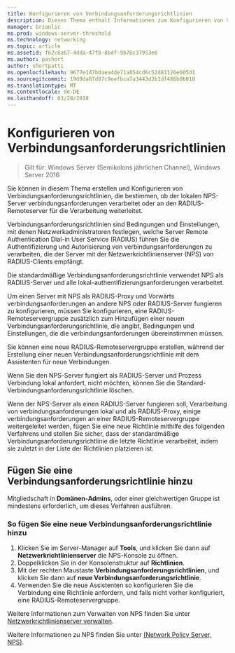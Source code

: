 ```yaml
---
title: Konfigurieren von Verbindungsanforderungsrichtlinien
description: Dieses Thema enthält Informationen zum Konfigurieren von Verbindungsanforderungsrichtlinien im Netzwerkrichtlinienserver in Windows Server 2016.
manager: brianlic
ms.prod: windows-server-threshold
ms.technology: networking
ms.topic: article
ms.assetid: f62c6a67-4dda-47f8-8bdf-9b76c37953e6
ms.author: pashort
author: shortpatti
ms.openlocfilehash: 9677e147bdaea4de71a054cd6c52d81126e005d1
ms.sourcegitcommit: 19d9da87d87c9eefbca7a3443d2b1df486b0b010
ms.translationtype: MT
ms.contentlocale: de-DE
ms.lasthandoff: 03/28/2018
---
```

# <a name="configure-connection-request-policies"></a>Konfigurieren von Verbindungsanforderungsrichtlinien

>Gilt für: Windows Server (Semikolons jährlichen Channel), Windows Server 2016

Sie können in diesem Thema erstellen und Konfigurieren von Verbindungsanforderungsrichtlinien, die bestimmen, ob der lokalen NPS-Server verbindungsanforderungen verarbeitet oder an den RADIUS-Remoteserver für die Verarbeitung weiterleitet.

Verbindungsanforderungsrichtlinien sind Bedingungen und Einstellungen, mit denen Netzwerkadministratoren festlegen, welche Server Remote Authentication Dial-in User Service (RADIUS) führen Sie die Authentifizierung und Autorisierung von verbindungsanforderungen zu verarbeiten, die der Server mit der Netzwerkrichtlinienserver \(NPS\) von RADIUS-Clients empfängt.

Die standardmäßige Verbindungsanforderungsrichtlinie verwendet NPS als RADIUS-Server und alle lokal-authentifizierungsanforderungen verarbeitet.

Um einen Server mit NPS als RADIUS-Proxy und Vorwärts verbindungsanforderungen an andere NPS oder RADIUS-Server fungieren zu konfigurieren, müssen Sie konfigurieren, eine RADIUS-Remoteservergruppe zusätzlich zum Hinzufügen einer neuen Verbindungsanforderungsrichtlinie, die angibt, Bedingungen und Einstellungen, die die verbindungsanforderungen übereinstimmen müssen.

Sie können eine neue RADIUS-Remoteservergruppe erstellen, während der Erstellung einer neuen Verbindungsanforderungsrichtlinie mit dem Assistenten für neue Verbindungen.

Wenn Sie den NPS-Server fungiert als RADIUS-Server und Prozess Verbindung lokal anfordert, nicht möchten, können Sie die Standard-Verbindungsanforderungsrichtlinie löschen.

Wenn der NPS-Server als einen RADIUS-Server fungieren soll, Verarbeitung von verbindungsanforderungen lokal und als RADIUS-Proxy, einige verbindungsanforderungen an einer RADIUS-Remoteservergruppe weitergeleitet werden, fügen Sie eine neue Richtlinie mithilfe des folgenden Verfahrens und stellen Sie sicher, dass der standardmäßige Verbindungsanforderungsrichtlinie die letzte Richtlinie verarbeitet, indem sie zuletzt in der Liste der Richtlinien platzieren ist.

## <a name="add-a-connection-request-policy"></a>Fügen Sie eine Verbindungsanforderungsrichtlinie hinzu

Mitgliedschaft in **Domänen-Admins**, oder einer gleichwertigen Gruppe ist mindestens erforderlich, um dieses Verfahren ausführen.

### <a name="to-add-a-new-connection-request-policy"></a>So fügen Sie eine neue Verbindungsanforderungsrichtlinie hinzu 

1. Klicken Sie im Server-Manager auf **Tools**, und klicken Sie dann auf **Netzwerkrichtlinienserver** die NPS-Konsole zu öffnen. 
2. Doppelklicken Sie in der Konsolenstruktur auf **Richtlinien**.
3. Mit der rechten Maustaste **Verbindungsanforderungsrichtlinien**, und klicken Sie dann auf **neue Verbindungsanforderungsrichtlinie**.
4. Verwenden Sie die neue Assistenten so konfigurieren Sie die Verbindung eine Richtlinie anfordern, und falls nicht vorher konfiguriert, eine RADIUS-Remoteservergruppe.


Weitere Informationen zum Verwalten von NPS finden Sie unter [Netzwerkrichtlinienserver verwalten](nps-manage-top.md).

Weitere Informationen zu NPS finden Sie unter [(Network Policy Server, NPS)](nps-top.md).

